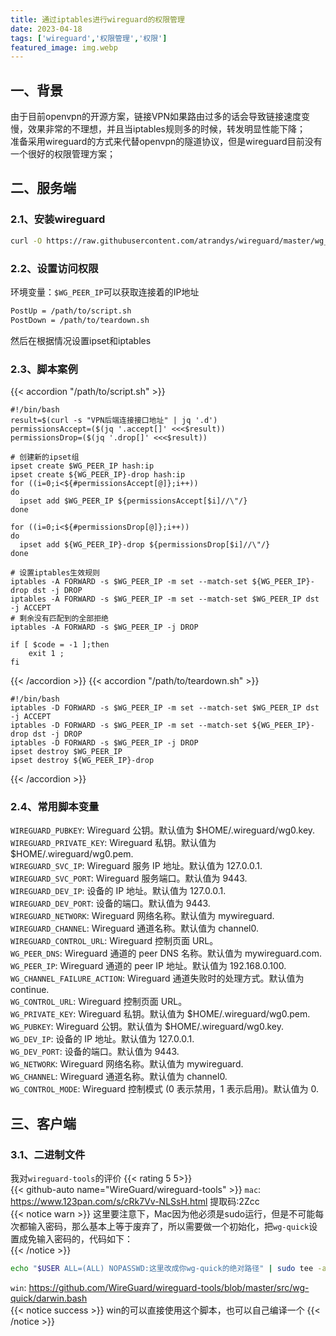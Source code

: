 ```yaml
---
title: 通过iptables进行wireguard的权限管理
date: 2023-04-18 
tags: ['wireguard','权限管理','权限']  
featured_image: img.webp
---
```


## 一、背景
由于目前openvpn的开源方案，链接VPN如果路由过多的话会导致链接速度变慢，效果非常的不理想，并且当iptables规则多的时候，转发明显性能下降；  
准备采用wireguard的方式来代替openvpn的隧道协议，但是wireguard目前没有一个很好的权限管理方案；

## 二、服务端

### 2.1、安装wireguard
```bash
curl -O https://raw.githubusercontent.com/atrandys/wireguard/master/wg_mult.sh && chmod +x wg_mult.sh && ./wg_mult.sh
```

### 2.2、设置访问权限
环境变量：`$WG_PEER_IP`可以获取连接着的IP地址
```bash
PostUp = /path/to/script.sh
PostDown = /path/to/teardown.sh
```
然后在根据情况设置ipset和iptables  

### 2.3、脚本案例
{{< accordion "/path/to/script.sh" >}}
```shell
#!/bin/bash
result=$(curl -s "VPN后端连接接口地址" | jq '.d')
permissionsAccept=($(jq '.accept[]' <<<$result))
permissionsDrop=($(jq '.drop[]' <<<$result))
  
# 创建新的ipset组
ipset create $WG_PEER_IP hash:ip
ipset create ${WG_PEER_IP}-drop hash:ip
for ((i=0;i<${#permissionsAccept[@]};i++))
do
  ipset add $WG_PEER_IP ${permissionsAccept[$i]//\"/}
done
 
for ((i=0;i<${#permissionsDrop[@]};i++))
do
  ipset add ${WG_PEER_IP}-drop ${permissionsDrop[$i]//\"/}
done
 
# 设置iptables生效规则
iptables -A FORWARD -s $WG_PEER_IP -m set --match-set ${WG_PEER_IP}-drop dst -j DROP
iptables -A FORWARD -s $WG_PEER_IP -m set --match-set $WG_PEER_IP dst -j ACCEPT
# 剩余没有匹配到的全部拒绝
iptables -A FORWARD -s $WG_PEER_IP -j DROP
 
if [ $code = -1 ];then
    exit 1 ;
fi
```
{{< /accordion >}}
{{< accordion "/path/to/teardown.sh" >}}
```shell
#!/bin/bash
iptables -D FORWARD -s $WG_PEER_IP -m set --match-set $WG_PEER_IP dst -j ACCEPT
iptables -D FORWARD -s $WG_PEER_IP -m set --match-set ${WG_PEER_IP}-drop dst -j DROP
iptables -D FORWARD -s $WG_PEER_IP -j DROP
ipset destroy $WG_PEER_IP
ipset destroy ${WG_PEER_IP}-drop
```
{{< /accordion >}}
### 2.4、常用脚本变量
`WIREGUARD_PUBKEY`: Wireguard 公钥。默认值为 $HOME/.wireguard/wg0.key.  
`WIREGUARD_PRIVATE_KEY`: Wireguard 私钥。默认值为 $HOME/.wireguard/wg0.pem.  
`WIREGUARD_SVC_IP`: Wireguard 服务 IP 地址。默认值为 127.0.0.1.  
`WIREGUARD_SVC_PORT`: Wireguard 服务端口。默认值为 9443.  
`WIREGUARD_DEV_IP`: 设备的 IP 地址。默认值为 127.0.0.1.  
`WIREGUARD_DEV_PORT`: 设备的端口。默认值为 9443.  
`WIREGUARD_NETWORK`: Wireguard 网络名称。默认值为 mywireguard.  
`WIREGUARD_CHANNEL`: Wireguard 通道名称。默认值为 channel0.  
`WIREGUARD_CONTROL_URL`: Wireguard 控制页面 URL。  
`WG_PEER_DNS`: Wireguard 通道的 peer DNS 名称。默认值为 mywireguard.com.  
`WG_PEER_IP`: Wireguard 通道的 peer IP 地址。默认值为 192.168.0.100.  
`WG_CHANNEL_FAILURE_ACTION`: Wireguard 通道失败时的处理方式。默认值为 continue.  
`WG_CONTROL_URL`: Wireguard 控制页面 URL。  
`WG_PRIVATE_KEY`: Wireguard 私钥。默认值为 $HOME/.wireguard/wg0.pem.  
`WG_PUBKEY`: Wireguard 公钥。默认值为 $HOME/.wireguard/wg0.key.  
`WG_DEV_IP`: 设备的 IP 地址。默认值为 127.0.0.1.  
`WG_DEV_PORT`: 设备的端口。默认值为 9443.  
`WG_NETWORK`: Wireguard 网络名称。默认值为 mywireguard.  
`WG_CHANNEL`: Wireguard 通道名称。默认值为 channel0.  
`WG_CONTROL_MODE`: Wireguard 控制模式 (0 表示禁用，1 表示启用)。默认值为 0.  

## 三、客户端

### 3.1、二进制文件
我对`wireguard-tools`的评价 {{< rating 5 5>}}  
{{< github-auto name="WireGuard/wireguard-tools" >}}
`mac`: https://www.123pan.com/s/cRk7Vv-NLSsH.html  提取码:2Zcc  
{{< notice warn >}}
这里要注意下，Mac因为他必须是sudo运行，但是不可能每次都输入密码，那么基本上等于废弃了，所以需要做一个初始化，把`wg-quick`设置成免输入密码的，代码如下：  
{{< /notice >}}
```bash
echo "$USER ALL=(ALL) NOPASSWD:这里改成你wg-quick的绝对路径" | sudo tee -a /etc/sudoers.d/wireguard
```
`win`: https://github.com/WireGuard/wireguard-tools/blob/master/src/wg-quick/darwin.bash  
{{< notice success >}}
win的可以直接使用这个脚本，也可以自己编译一个
{{< /notice >}}